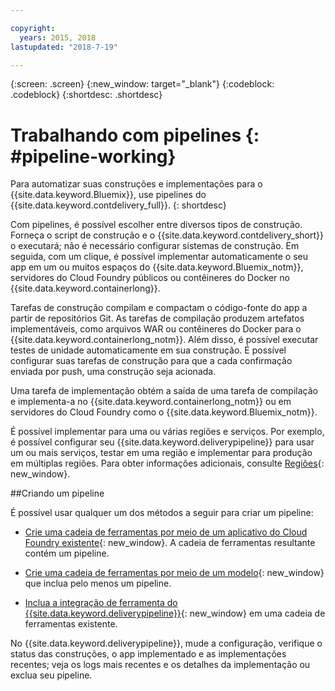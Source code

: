 ```yaml
---

copyright:
  years: 2015, 2018
lastupdated: "2018-7-19"

---
```



{:screen: .screen}
{:new_window: target="_blank"}
{:codeblock: .codeblock}
{:shortdesc: .shortdesc}

# Trabalhando com pipelines {: #pipeline-working}

Para automatizar suas construções e implementações para o {{site.data.keyword.Bluemix}}, use pipelines do {{site.data.keyword.contdelivery_full}}.
{: shortdesc}

Com pipelines, é possível escolher entre diversos tipos de construção. Forneça o script de construção
e o {{site.data.keyword.contdelivery_short}} o executará; não é necessário
configurar sistemas de construção. Em seguida, com um clique, é possível implementar automaticamente o seu app em um ou muitos espaços do {{site.data.keyword.Bluemix_notm}}, servidores do Cloud Foundry públicos ou contêineres do Docker no {{site.data.keyword.containerlong}}.

Tarefas de construção compilam e compactam o código-fonte do app a partir de
repositórios Git. As tarefas de compilação produzem artefatos implementáveis, como arquivos WAR ou contêineres do Docker para o {{site.data.keyword.containerlong_notm}}. Além disso,
é possível executar testes de unidade automaticamente em sua construção. É possível configurar suas tarefas de construção para que a cada confirmação enviada por push, uma construção seja acionada.

Uma tarefa de implementação obtém a saída de uma tarefa de compilação e implementa-a no {{site.data.keyword.containerlong_notm}} ou em servidores do Cloud Foundry como o {{site.data.keyword.Bluemix_notm}}.

É possível implementar para uma ou várias regiões e serviços. Por exemplo, é
possível configurar seu {{site.data.keyword.deliverypipeline}} para usar um ou
mais serviços, testar em uma região e implementar para produção em múltiplas regiões. Para obter informações adicionais, consulte
[Regiões](/docs/overview/whatisbluemix.html#ov_intro_reg){: new_window}.

##Criando um pipeline

É possível usar qualquer um dos métodos a seguir para criar um pipeline:

   * [Crie uma cadeia de ferramentas por meio de um aplicativo do Cloud Foundry existente](/docs/services/ContinuousDelivery/toolchains_working.html#creating_a_toolchain_from_an_app){: new_window}. A cadeia de ferramentas resultante contém um pipeline.

   * [Crie uma cadeia de ferramentas por meio de um modelo](/docs/services/ContinuousDelivery/toolchains_working.html#creating_a_toolchain_from_a_template){: new_window} que inclua pelo menos um pipeline.

   * [Inclua a integração de ferramenta do {{site.data.keyword.deliverypipeline}}](/docs/services/ContinuousDelivery/toolchains_integrations.html#deliverypipeline){: new_window} em uma cadeia de ferramentas existente.
   
No {{site.data.keyword.deliverypipeline}}, mude a configuração, verifique o status das construções, o app implementado e as implementações recentes; veja os logs mais recentes e os detalhes da implementação ou exclua seu pipeline.
